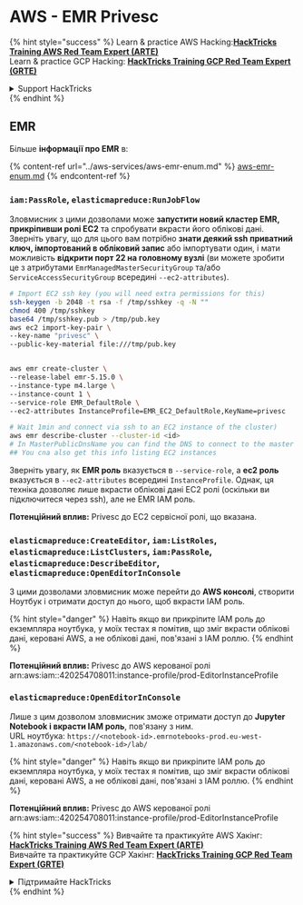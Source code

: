# AWS - EMR Privesc

{% hint style="success" %}
Learn & practice AWS Hacking:<img src="../../../.gitbook/assets/image (1) (1) (1) (1).png" alt="" data-size="line">[**HackTricks Training AWS Red Team Expert (ARTE)**](https://training.hacktricks.xyz/courses/arte)<img src="../../../.gitbook/assets/image (1) (1) (1) (1).png" alt="" data-size="line">\
Learn & practice GCP Hacking: <img src="../../../.gitbook/assets/image (2) (1).png" alt="" data-size="line">[**HackTricks Training GCP Red Team Expert (GRTE)**<img src="../../../.gitbook/assets/image (2) (1).png" alt="" data-size="line">](https://training.hacktricks.xyz/courses/grte)

<details>

<summary>Support HackTricks</summary>

* Check the [**subscription plans**](https://github.com/sponsors/carlospolop)!
* **Join the** 💬 [**Discord group**](https://discord.gg/hRep4RUj7f) or the [**telegram group**](https://t.me/peass) or **follow** us on **Twitter** 🐦 [**@hacktricks\_live**](https://twitter.com/hacktricks_live)**.**
* **Share hacking tricks by submitting PRs to the** [**HackTricks**](https://github.com/carlospolop/hacktricks) and [**HackTricks Cloud**](https://github.com/carlospolop/hacktricks-cloud) github repos.

</details>
{% endhint %}

## EMR

Більше **інформації про EMR** в:

{% content-ref url="../aws-services/aws-emr-enum.md" %}
[aws-emr-enum.md](../aws-services/aws-emr-enum.md)
{% endcontent-ref %}

### `iam:PassRole`, `elasticmapreduce:RunJobFlow`

Зловмисник з цими дозволами може **запустити новий кластер EMR, прикріпивши ролі EC2** та спробувати вкрасти його облікові дані.\
Зверніть увагу, що для цього вам потрібно **знати деякий ssh приватний ключ, імпортований в обліковий запис** або імпортувати один, і мати можливість **відкрити порт 22 на головному вузлі** (ви можете зробити це з атрибутами `EmrManagedMasterSecurityGroup` та/або `ServiceAccessSecurityGroup` всередині `--ec2-attributes`).
```bash
# Import EC2 ssh key (you will need extra permissions for this)
ssh-keygen -b 2048 -t rsa -f /tmp/sshkey -q -N ""
chmod 400 /tmp/sshkey
base64 /tmp/sshkey.pub > /tmp/pub.key
aws ec2 import-key-pair \
--key-name "privesc" \
--public-key-material file:///tmp/pub.key


aws emr create-cluster \
--release-label emr-5.15.0 \
--instance-type m4.large \
--instance-count 1 \
--service-role EMR_DefaultRole \
--ec2-attributes InstanceProfile=EMR_EC2_DefaultRole,KeyName=privesc

# Wait 1min and connect via ssh to an EC2 instance of the cluster)
aws emr describe-cluster --cluster-id <id>
# In MasterPublicDnsName you can find the DNS to connect to the master instance
## You cna also get this info listing EC2 instances
```
Зверніть увагу, як **EMR роль** вказується в `--service-role`, а **ec2 роль** вказується в `--ec2-attributes` всередині `InstanceProfile`. Однак, ця техніка дозволяє лише вкрасти облікові дані EC2 ролі (оскільки ви підключитеся через ssh), але не EMR IAM роль.

**Потенційний вплив:** Privesc до EC2 сервісної ролі, що вказана.

### `elasticmapreduce:CreateEditor`, `iam:ListRoles`, `elasticmapreduce:ListClusters`, `iam:PassRole`, `elasticmapreduce:DescribeEditor`, `elasticmapreduce:OpenEditorInConsole`

З цими дозволами зловмисник може перейти до **AWS консолі**, створити Ноутбук і отримати доступ до нього, щоб вкрасти IAM роль.

{% hint style="danger" %}
Навіть якщо ви прикріпите IAM роль до екземпляра ноутбука, у моїх тестах я помітив, що зміг вкрасти облікові дані, керовані AWS, а не облікові дані, пов'язані з IAM роллю.
{% endhint %}

**Потенційний вплив:** Privesc до AWS керованої ролі arn:aws:iam::420254708011:instance-profile/prod-EditorInstanceProfile

### `elasticmapreduce:OpenEditorInConsole`

Лише з цим дозволом зловмисник зможе отримати доступ до **Jupyter Notebook і вкрасти IAM роль**, пов'язану з ним.\
URL ноутбука: `https://<notebook-id>.emrnotebooks-prod.eu-west-1.amazonaws.com/<notebook-id>/lab/`

{% hint style="danger" %}
Навіть якщо ви прикріпите IAM роль до екземпляра ноутбука, у моїх тестах я помітив, що зміг вкрасти облікові дані, керовані AWS, а не облікові дані, пов'язані з IAM роллю.
{% endhint %}

**Потенційний вплив:** Privesc до AWS керованої ролі arn:aws:iam::420254708011:instance-profile/prod-EditorInstanceProfile

{% hint style="success" %}
Вивчайте та практикуйте AWS Хакінг:<img src="../../../.gitbook/assets/image (1) (1) (1) (1).png" alt="" data-size="line">[**HackTricks Training AWS Red Team Expert (ARTE)**](https://training.hacktricks.xyz/courses/arte)<img src="../../../.gitbook/assets/image (1) (1) (1) (1).png" alt="" data-size="line">\
Вивчайте та практикуйте GCP Хакінг: <img src="../../../.gitbook/assets/image (2) (1).png" alt="" data-size="line">[**HackTricks Training GCP Red Team Expert (GRTE)**<img src="../../../.gitbook/assets/image (2) (1).png" alt="" data-size="line">](https://training.hacktricks.xyz/courses/grte)

<details>

<summary>Підтримайте HackTricks</summary>

* Перевірте [**плани підписки**](https://github.com/sponsors/carlospolop)!
* **Приєднуйтесь до** 💬 [**групи Discord**](https://discord.gg/hRep4RUj7f) або [**групи telegram**](https://t.me/peass) або **слідкуйте** за нами в **Twitter** 🐦 [**@hacktricks\_live**](https://twitter.com/hacktricks_live)**.**
* **Діліться хакерськими трюками, подаючи PR до** [**HackTricks**](https://github.com/carlospolop/hacktricks) та [**HackTricks Cloud**](https://github.com/carlospolop/hacktricks-cloud) репозиторіїв на github.

</details>
{% endhint %}
